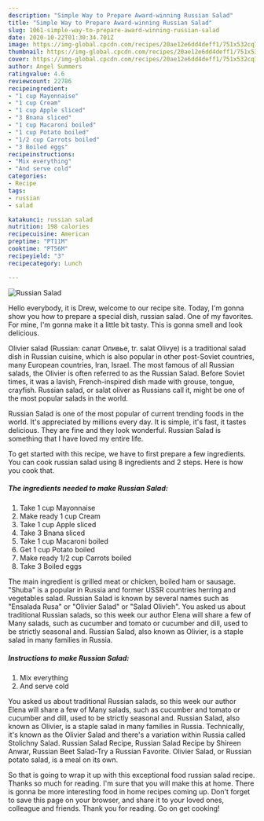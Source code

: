 ```yaml
---
description: "Simple Way to Prepare Award-winning Russian Salad"
title: "Simple Way to Prepare Award-winning Russian Salad"
slug: 1061-simple-way-to-prepare-award-winning-russian-salad
date: 2020-10-22T01:30:34.701Z
image: https://img-global.cpcdn.com/recipes/20ae12e6dd4deff1/751x532cq70/russian-salad-recipe-main-photo.jpg
thumbnail: https://img-global.cpcdn.com/recipes/20ae12e6dd4deff1/751x532cq70/russian-salad-recipe-main-photo.jpg
cover: https://img-global.cpcdn.com/recipes/20ae12e6dd4deff1/751x532cq70/russian-salad-recipe-main-photo.jpg
author: Angel Summers
ratingvalue: 4.6
reviewcount: 22786
recipeingredient:
- "1 cup Mayonnaise"
- "1 cup Cream"
- "1 cup Apple sliced"
- "3 Bnana sliced"
- "1 cup Macaroni boiled"
- "1 cup Potato boiled"
- "1/2 cup Carrots boiled"
- "3 Boiled eggs"
recipeinstructions:
- "Mix everything"
- "And serve cold"
categories:
- Recipe
tags:
- russian
- salad

katakunci: russian salad 
nutrition: 198 calories
recipecuisine: American
preptime: "PT11M"
cooktime: "PT56M"
recipeyield: "3"
recipecategory: Lunch

---
```



![Russian Salad](https://img-global.cpcdn.com/recipes/20ae12e6dd4deff1/751x532cq70/russian-salad-recipe-main-photo.jpg)

Hello everybody, it is Drew, welcome to our recipe site. Today, I'm gonna show you how to prepare a special dish, russian salad. One of my favorites. For mine, I'm gonna make it a little bit tasty. This is gonna smell and look delicious.

Olivier salad (Russian: салат Оливье, tr. salat Olivye) is a traditional salad dish in Russian cuisine, which is also popular in other post-Soviet countries, many European countries, Iran, Israel. The most famous of all Russian salads, the Olivier is often referred to as the Russian Salad. Before Soviet times, it was a lavish, French-inspired dish made with grouse, tongue, crayfish. Russian salad, or salat oliver as Russians call it, might be one of the most popular salads in the world.

Russian Salad is one of the most popular of current trending foods in the world. It's appreciated by millions every day. It is simple, it's fast, it tastes delicious. They are fine and they look wonderful. Russian Salad is something that I have loved my entire life.


To get started with this recipe, we have to first prepare a few ingredients. You can cook russian salad using 8 ingredients and 2 steps. Here is how you cook that.

<!--inarticleads1-->

##### The ingredients needed to make Russian Salad:

1. Take 1 cup Mayonnaise
1. Make ready 1 cup Cream
1. Take 1 cup Apple sliced
1. Take 3 Bnana sliced
1. Take 1 cup Macaroni boiled
1. Get 1 cup Potato boiled
1. Make ready 1/2 cup Carrots boiled
1. Take 3 Boiled eggs


The main ingredient is grilled meat or chicken, boiled ham or sausage. &#34;Shuba&#34; is a popular in Russia and former USSR countries herring and vegetables salad. Russian Salad is known by several names such as &#34;Ensalada Rusa&#34; or &#34;Olivier Salad&#34; or &#34;Salad Olivieh&#34;. You asked us about traditional Russian salads, so this week our author Elena will share a few of Many salads, such as cucumber and tomato or cucumber and dill, used to be strictly seasonal and. Russian Salad, also known as Olivier, is a staple salad in many families in Russia. 

<!--inarticleads2-->

##### Instructions to make Russian Salad:

1. Mix everything
1. And serve cold


You asked us about traditional Russian salads, so this week our author Elena will share a few of Many salads, such as cucumber and tomato or cucumber and dill, used to be strictly seasonal and. Russian Salad, also known as Olivier, is a staple salad in many families in Russia. Technically, it&#39;s known as the Olivier Salad and there&#39;s a variation within Russia called Stolichny Salad. Russian Salad Recipe, Russian Salad Recipe by Shireen Anwar, Russian Beet Salad-Try a Russian Favorite. Olivier Salad, or Russian potato salad, is a meal on its own. 

So that is going to wrap it up with this exceptional food russian salad recipe. Thanks so much for reading. I'm sure that you will make this at home. There is gonna be more interesting food in home recipes coming up. Don't forget to save this page on your browser, and share it to your loved ones, colleague and friends. Thank you for reading. Go on get cooking!
